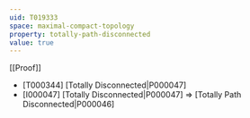 ```yaml
---
uid: T019333
space: maximal-compact-topology
property: totally-path-disconnected
value: true
---
```

[[Proof]]

* [T000344] [Totally Disconnected|P000047]
* [I000047] [Totally Disconnected|P000047] => [Totally Path Disconnected|P000046]

